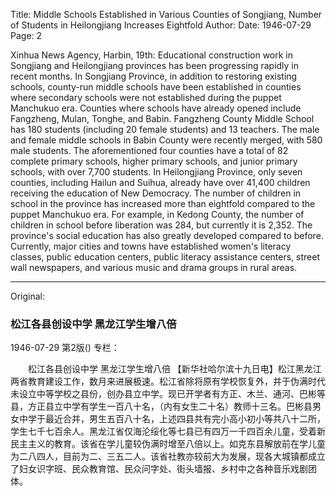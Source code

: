 Title: Middle Schools Established in Various Counties of Songjiang, Number of Students in Heilongjiang Increases Eightfold
Author:
Date: 1946-07-29
Page: 2

Xinhua News Agency, Harbin, 19th: Educational construction work in Songjiang and Heilongjiang provinces has been progressing rapidly in recent months. In Songjiang Province, in addition to restoring existing schools, county-run middle schools have been established in counties where secondary schools were not established during the puppet Manchukuo era. Counties where schools have already opened include Fangzheng, Mulan, Tonghe, and Babin. Fangzheng County Middle School has 180 students (including 20 female students) and 13 teachers. The male and female middle schools in Babin County were recently merged, with 580 male students. The aforementioned four counties have a total of 82 complete primary schools, higher primary schools, and junior primary schools, with over 7,700 students. In Heilongjiang Province, only seven counties, including Hailun and Suihua, already have over 41,400 children receiving the education of New Democracy. The number of children in school in the province has increased more than eightfold compared to the puppet Manchukuo era. For example, in Kedong County, the number of children in school before liberation was 284, but currently it is 2,352. The province's social education has also greatly developed compared to before. Currently, major cities and towns have established women's literacy classes, public education centers, public literacy assistance centers, street wall newspapers, and various music and drama groups in rural areas.



<hr /> 

Original: 


### 松江各县创设中学  黑龙江学生增八倍

1946-07-29
第2版()
专栏：

　　松江各县创设中学
    黑龙江学生增八倍
    【新华社哈尔滨十九日电】松江黑龙江两省教育建设工作，数月来进展极速。松江省除将原有学校恢复外，并于伪满时代未设立中等学校之县份，创办县立中学。现已开学者有方正、木兰、通河、巴彬等县，方正县立中学有学生一百八十名，（内有女生二十名）教师十三名。巴彬县男女中学于最近合并，男生五百八十名，上述四县共有完小高小初小等共八十二所，学生七千七百余人。黑龙江省仅海沦绥化等七县已有四万一千四百余儿童，受着新民主主义的教育。该省在学儿童较伪满时增至八倍以上。如克东县解放前在学儿童为二八四人，目前为二、三五二人。该省社教亦较前大为发展，现各大城镇都成立了妇女识字班、民众教育馆、民众问字处、街头墙报、乡村中之各种音乐戏剧团体。
